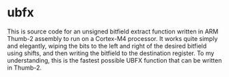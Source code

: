 # ubfx
This is source code for an unsigned bitfield extract function written in ARM Thumb-2 assembly to run on a Cortex-M4 processor. It works quite simply and elegantly, wiping the bits to the left and right of the desired bitfield using shifts, and then writing the bitfield to the destination register. To my understanding, this is the fastest possible UBFX function that can be written in Thumb-2. 
